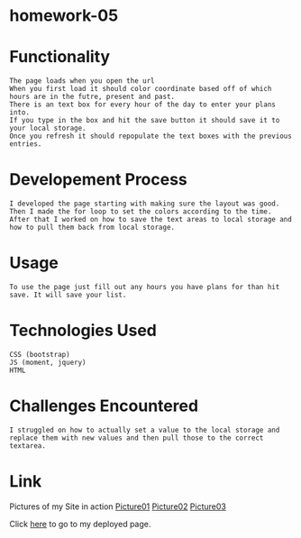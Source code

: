 # homework-05

# Functionality

    The page loads when you open the url
    When you first load it should color coordinate based off of which hours are in the futre, present and past.
    There is an text box for every hour of the day to enter your plans into.
    If you type in the box and hit the save button it should save it to your local storage.
    Once you refresh it should repopulate the text boxes with the previous entries.

# Developement Process

    I developed the page starting with making sure the layout was good. Then I made the for loop to set the colors according to the time. After that I worked on how to save the text areas to local storage and how to pull them back from local storage.

# Usage

    To use the page just fill out any hours you have plans for than hit save. It will save your list.

# Technologies Used

    CSS (bootstrap)
    JS (moment, jquery)
    HTML

# Challenges Encountered

    I struggled on how to actually set a value to the local storage and replace them with new values and then pull those to the correct textarea.

# Link

Pictures of my Site in action
[Picture01](https://github.com/RyanCarey18/homework-04/blob/main/assets/screenshot01.png)
[Picture02](https://github.com/RyanCarey18/homework-04/blob/main/assets/screenshot02.png)
[Picture03](https://github.com/RyanCarey18/homework-04/blob/main/assets/screenshot03.png)

Click [here](https://ryancarey18.github.io/homework-05/) to go to my deployed page.
